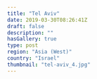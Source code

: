 ```yaml
---
title: "Tel Aviv"
date: 2019-03-30T08:26:41Z
draft: false
description: ""
hasGallery: true
type: post
region: "Asia (West)"
country: "Israel"
thumbnail: "tel-aviv_4.jpg"
---
```

